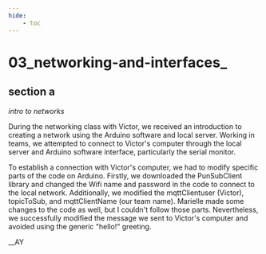 ```yaml
---
hide:
    - toc
---
```


# 03_networking-and-interfaces_

## section a
*intro to networks*

During the networking class with Victor, we received an introduction to creating a network using the Arduino software and local server. Working in teams, we attempted to connect to Victor's computer through the local server and Arduino software interface, particularly the serial monitor.

To establish a connection with Victor's computer, we had to modify specific parts of the code on Arduino. Firstly, we downloaded the PunSubClient library and changed the Wifi name and password in the code to connect to the local network. Additionally, we modified the mqttClientuser (Victor), topicToSub, and mqttClientName (our team name). Marielle made some changes to the code as well, but I couldn't follow those parts. Nevertheless, we successfully modified the message we sent to Victor's computer and avoided using the generic "hello!" greeting.

__AY